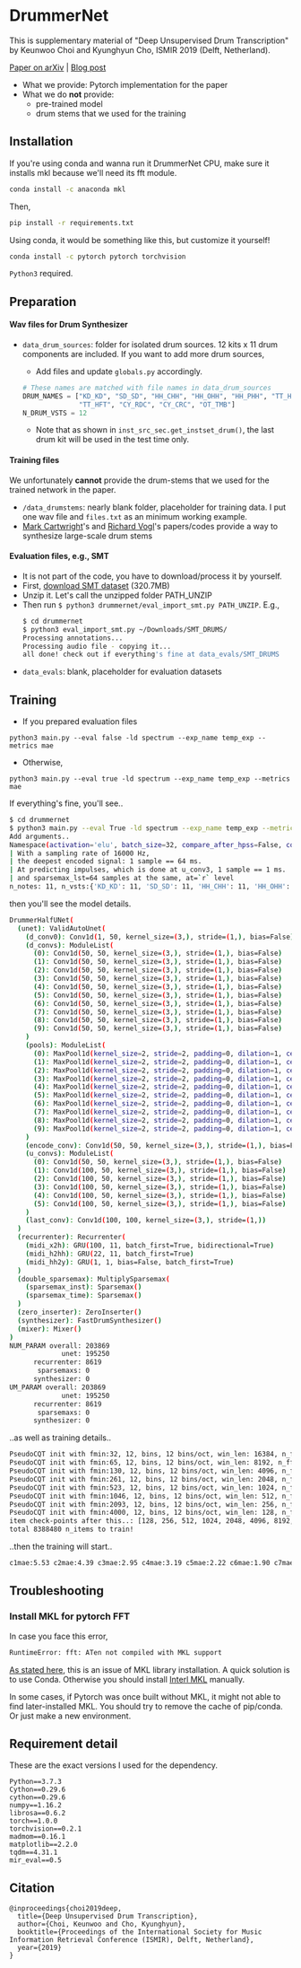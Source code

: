 # DrummerNet

This is supplementary material of "Deep Unsupervised Drum Transcription" by Keunwoo Choi and Kyunghyun Cho, ISMIR 2019 (Delft, Netherland). 

[Paper on arXiv](https://arxiv.org/abs/1906.03697) | [Blog post](https://keunwoochoi.wordpress.com/2019/06/11/drummernet-deep-unsupervised-drum-transcription/)   

* What we provide: Pytorch implementation for the paper 
* What we do **not** provide:
  - pre-trained model
  - drum stems that we used for the training

## Installation

If you're using conda and wanna run it DrummerNet CPU, make sure it installs mkl because we'll need its fft module.
```bash
conda install -c anaconda mkl
```
Then,
```bash
pip install -r requirements.txt
```

Using conda, it would be something like this, but customize it yourself!
```bash
conda install -c pytorch pytorch torchvision 
```

`Python3` required.

## Preparation
#### Wav files for Drum Synthesizer
 * `data_drum_sources`: folder for isolated drum sources. 12 kits x 11 drum components are included.
 If you want to add more drum sources,
 
   - Add files and update `globals.py` accordingly. 
    ```python
    # These names are matched with file names in data_drum_sources
    DRUM_NAMES = ["KD_KD", "SD_SD", "HH_CHH", "HH_OHH", "HH_PHH", "TT_HIT", "TT_MHT",
                  "TT_HFT", "CY_RDC", "CY_CRC", "OT_TMB"]
    N_DRUM_VSTS = 12
    ```
   - Note that as shown in `inst_src_sec.get_instset_drum()`, the last drum kit will be used in the test time only. 

#### Training files
We unfortunately **cannot** provide the drum-stems that we used for the trained network in the paper.
 * `/data_drumstems`: nearly blank folder, placeholder for training data. I put one wav file and `files.txt` as an minimum working example.
 * [Mark Cartwright](http://dafx2018.web.ua.pt/papers/DAFx2018_paper_60.pdf)'s and [Richard Vogl](https://arxiv.org/abs/1806.06676)'s papers/codes provide a way to synthesize large-scale drum stems   

#### Evaluation files, e.g., SMT
 * It is not part of the code, you have to download/process it by yourself.
 * First, [download SMT dataset](https://www.idmt.fraunhofer.de/en/business_units/m2d/smt/drums.html) (320.7MB)
 * Unzip it. Let's call the unzipped folder PATH_UNZIP
 * Then run `$ python3 drummernet/eval_import_smt.py PATH_UNZIP`. E.g.,
    ```bash
   $ cd drummernet
   $ python3 eval_import_smt.py ~/Downloads/SMT_DRUMS/
   Processing annotations...
   Processing audio file - copying it...
    all done! check out if everything's fine at data_evals/SMT_DRUMS
   ```  
 * `data_evals`: blank, placeholder for evaluation datasets

## Training

 * If you prepared evaluation files
```
python3 main.py --eval false -ld spectrum --exp_name temp_exp --metrics mae
```
 * Otherwise,
```
python3 main.py --eval true -ld spectrum --exp_name temp_exp --metrics mae
```

If everything's fine, you'll see..
```bash
$ cd drummernet
$ python3 main.py --eval True -ld spectrum --exp_name temp_exp --metrics mae
Add arguments..
Namespace(activation='elu', batch_size=32, compare_after_hpss=False, conv_bias=False, eval=False, exp_name='temp_exp', kernel_size=3, l1_reg_lambda=0.003, learning_rate=0.0004, loss_domains=['spectrum'], metrics=['mae'], n_cqt_bins=12, n_layer_dec=6, n_layer_enc=10, n_mels=None, num_channel=50, recurrenter='three', resume=False, resume_num='', scale_r=2, source_norm='sqrsum', sparsemax_lst=64, sparsemax_type='multiply')
| With a sampling rate of 16000 Hz,
| the deepest encoded signal: 1 sample == 64 ms.
| At predicting impulses, which is done at u_conv3, 1 sample == 1 ms.
| and sparsemax_lst=64 samples at the same, at=`r` level
n_notes: 11, n_vsts:{'KD_KD': 11, 'SD_SD': 11, 'HH_CHH': 11, 'HH_OHH': 11, 'HH_PHH': 11, 'TT_HIT': 11, 'TT_MHT': 11, 'TT_HFT': 11, 'CY_RDC': 11, 'CY_CRC': 11, 'OT_TMB': 11}
```
then you'll see the model details.
```bash
DrummerHalfUNet(
  (unet): ValidAutoUnet(
    (d_conv0): Conv1d(1, 50, kernel_size=(3,), stride=(1,), bias=False)
    (d_convs): ModuleList(
      (0): Conv1d(50, 50, kernel_size=(3,), stride=(1,), bias=False)
      (1): Conv1d(50, 50, kernel_size=(3,), stride=(1,), bias=False)
      (2): Conv1d(50, 50, kernel_size=(3,), stride=(1,), bias=False)
      (3): Conv1d(50, 50, kernel_size=(3,), stride=(1,), bias=False)
      (4): Conv1d(50, 50, kernel_size=(3,), stride=(1,), bias=False)
      (5): Conv1d(50, 50, kernel_size=(3,), stride=(1,), bias=False)
      (6): Conv1d(50, 50, kernel_size=(3,), stride=(1,), bias=False)
      (7): Conv1d(50, 50, kernel_size=(3,), stride=(1,), bias=False)
      (8): Conv1d(50, 50, kernel_size=(3,), stride=(1,), bias=False)
      (9): Conv1d(50, 50, kernel_size=(3,), stride=(1,), bias=False)
    )
    (pools): ModuleList(
      (0): MaxPool1d(kernel_size=2, stride=2, padding=0, dilation=1, ceil_mode=False)
      (1): MaxPool1d(kernel_size=2, stride=2, padding=0, dilation=1, ceil_mode=False)
      (2): MaxPool1d(kernel_size=2, stride=2, padding=0, dilation=1, ceil_mode=False)
      (3): MaxPool1d(kernel_size=2, stride=2, padding=0, dilation=1, ceil_mode=False)
      (4): MaxPool1d(kernel_size=2, stride=2, padding=0, dilation=1, ceil_mode=False)
      (5): MaxPool1d(kernel_size=2, stride=2, padding=0, dilation=1, ceil_mode=False)
      (6): MaxPool1d(kernel_size=2, stride=2, padding=0, dilation=1, ceil_mode=False)
      (7): MaxPool1d(kernel_size=2, stride=2, padding=0, dilation=1, ceil_mode=False)
      (8): MaxPool1d(kernel_size=2, stride=2, padding=0, dilation=1, ceil_mode=False)
      (9): MaxPool1d(kernel_size=2, stride=2, padding=0, dilation=1, ceil_mode=False)
    )
    (encode_conv): Conv1d(50, 50, kernel_size=(3,), stride=(1,), bias=False)
    (u_convs): ModuleList(
      (0): Conv1d(50, 50, kernel_size=(3,), stride=(1,), bias=False)
      (1): Conv1d(100, 50, kernel_size=(3,), stride=(1,), bias=False)
      (2): Conv1d(100, 50, kernel_size=(3,), stride=(1,), bias=False)
      (3): Conv1d(100, 50, kernel_size=(3,), stride=(1,), bias=False)
      (4): Conv1d(100, 50, kernel_size=(3,), stride=(1,), bias=False)
      (5): Conv1d(100, 50, kernel_size=(3,), stride=(1,), bias=False)
    )
    (last_conv): Conv1d(100, 100, kernel_size=(3,), stride=(1,))
  )
  (recurrenter): Recurrenter(
    (midi_x2h): GRU(100, 11, batch_first=True, bidirectional=True)
    (midi_h2hh): GRU(22, 11, batch_first=True)
    (midi_hh2y): GRU(1, 1, bias=False, batch_first=True)
  )
  (double_sparsemax): MultiplySparsemax(
    (sparsemax_inst): Sparsemax()
    (sparsemax_time): Sparsemax()
  )
  (zero_inserter): ZeroInserter()
  (synthesizer): FastDrumSynthesizer()
  (mixer): Mixer()
)
NUM_PARAM overall: 203869
             unet: 195250
      recurrenter: 8619
       sparsemaxs: 0
      synthesizer: 0
UM_PARAM overall: 203869
             unet: 195250
      recurrenter: 8619
       sparsemaxs: 0
      synthesizer: 0
```
..as well as training details..
```bash
PseudoCQT init with fmin:32, 12, bins, 12 bins/oct, win_len: 16384, n_fft:16384, hop_length:64
PseudoCQT init with fmin:65, 12, bins, 12 bins/oct, win_len: 8192, n_fft:8192, hop_length:64
PseudoCQT init with fmin:130, 12, bins, 12 bins/oct, win_len: 4096, n_fft:4096, hop_length:64
PseudoCQT init with fmin:261, 12, bins, 12 bins/oct, win_len: 2048, n_fft:2048, hop_length:64
PseudoCQT init with fmin:523, 12, bins, 12 bins/oct, win_len: 1024, n_fft:1024, hop_length:64
PseudoCQT init with fmin:1046, 12, bins, 12 bins/oct, win_len: 512, n_fft:512, hop_length:64
PseudoCQT init with fmin:2093, 12, bins, 12 bins/oct, win_len: 256, n_fft:256, hop_length:64
PseudoCQT init with fmin:4000, 12, bins, 12 bins/oct, win_len: 128, n_fft:128, hop_length:64
item check-points after this..: [128, 256, 512, 1024, 2048, 4096, 8192, 16384, 32768, 65536, 131072, 262144, 524288, 1048576, 2097152, 4194304]
total 8388480 n_items to train!

```
..then the training will start..
```bash
c1mae:5.53 c2mae:4.39 c3mae:2.95 c4mae:3.19 c5mae:2.22 c6mae:1.90 c7mae:2.14 c8mae:2.26: 100%|███████████████████████████████████| 1/1 [00:25<00:00, 25.03s/it]
```

## Troubleshooting
### Install MKL for pytorch FFT
In case you face this error, 
```bash
RuntimeError: fft: ATen not compiled with MKL support
```
[As stated here](https://discuss.pytorch.org/t/error-using-fft-runtimeerror-fft-aten-not-compiled-with-mkl-support/21671/2), this is an issue of MKL library installation. 
A quick solution is to use Conda. Otherwise you should install [Interl MKL](https://software.intel.com/en-us/get-started-with-mkl-for-macos) manually.

In some cases, if Pytorch was once built without MKL, it might not able to find later-installed MKL. 
You should try to remove the cache of pip/conda. Or just make a new environment.    

## Requirement detail

These are the exact versions I used for the dependency.
```
Python==3.7.3
Cython==0.29.6
cython==0.29.6
numpy==1.16.2
librosa==0.6.2
torch==1.0.0
torchvision==0.2.1
madmom==0.16.1
matplotlib==2.2.0
tqdm==4.31.1
mir_eval==0.5
```

## Citation

```
@inproceedings{choi2019deep,
  title={Deep Unsupervised Drum Transcription},
  author={Choi, Keunwoo and Cho, Kyunghyun},
  booktitle={Proceedings of the International Society for Music Information Retrieval Conference (ISMIR), Delft, Netherland},
  year={2019}
}
```
